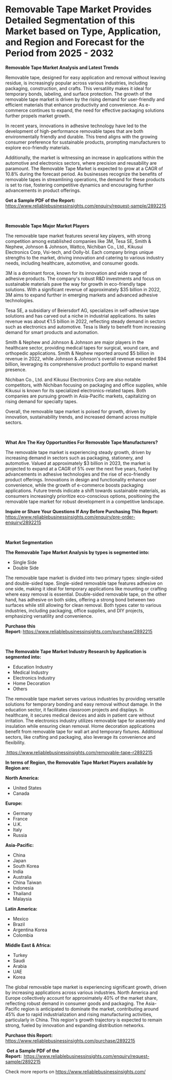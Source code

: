 <p><h1>Removable Tape Market Provides Detailed Segmentation of this Market based on Type, Application, and Region and Forecast for the Period from 2025 - 2032</h1></p><p><strong>Removable Tape Market Analysis and Latest Trends</strong></p>
<p><p>Removable tape, designed for easy application and removal without leaving residue, is increasingly popular across various industries, including packaging, construction, and crafts. This versatility makes it ideal for temporary bonds, labeling, and surface protection. The growth of the removable tape market is driven by the rising demand for user-friendly and efficient materials that enhance productivity and convenience. As e-commerce continues to expand, the need for effective packaging solutions further propels market growth.</p><p>In recent years, innovations in adhesive technology have led to the development of high-performance removable tapes that are both environmentally friendly and durable. This trend aligns with the growing consumer preference for sustainable products, prompting manufacturers to explore eco-friendly materials.</p><p>Additionally, the market is witnessing an increase in applications within the automotive and electronics sectors, where precision and reusability are paramount. The Removable Tape Market is expected to grow at a CAGR of 10.8% during the forecast period. As businesses recognize the benefits of removable tapes in streamlining operations, the demand for these products is set to rise, fostering competitive dynamics and encouraging further advancements in product offerings.</p></p>
<p><strong>Get a Sample PDF of the Report:&nbsp;</strong> <a href="https://www.reliablebusinessinsights.com/enquiry/request-sample/2892215?utm_campaign=3084&utm_medium=2&utm_source=Github&utm_content=ia&utm_term=15032025&utm_id=removable-tape">https://www.reliablebusinessinsights.com/enquiry/request-sample/2892215</a></p>
<p>&nbsp;</p>
<p><strong>Removable Tape Major Market Players</strong></p>
<p><p>The removable tape market features several key players, with strong competition among established companies like 3M, Tesa SE, Smith & Nephew, Johnson & Johnson, Wattco, Nichiban Co., Ltd., Kikusui Electronics Corp, Vsi-tech, and Oolly-bl. Each company brings unique strengths to the market, driving innovation and catering to various industry needs, including healthcare, automotive, and consumer goods.</p><p>3M is a dominant force, known for its innovation and wide range of adhesive products. The company's robust R&D investments and focus on sustainable materials pave the way for growth in eco-friendly tape solutions. With a significant revenue of approximately $35 billion in 2022, 3M aims to expand further in emerging markets and advanced adhesive technologies.</p><p>Tesa SE, a subsidiary of Beiersdorf AG, specializes in self-adhesive tape solutions and has carved out a niche in industrial applications. Its sales revenue was about €1.5 billion in 2022, reflecting steady demand in sectors such as electronics and automotive. Tesa is likely to benefit from increasing demand for smart products and automation.</p><p>Smith & Nephew and Johnson & Johnson are major players in the healthcare sector, providing medical tapes for surgical, wound care, and orthopedic applications. Smith & Nephew reported around $5 billion in revenue in 2022, while Johnson & Johnson's overall revenue exceeded $94 billion, leveraging its comprehensive product portfolio to expand market presence.</p><p>Nichiban Co., Ltd. and Kikusui Electronics Corp are also notable competitors, with Nichiban focusing on packaging and office supplies, while Kikusui is known for its specialized electronics-related tapes. Both companies are pursuing growth in Asia-Pacific markets, capitalizing on rising demand for specialty tapes.</p><p>Overall, the removable tape market is poised for growth, driven by innovation, sustainability trends, and increased demand across multiple sectors.</p></p>
<p>&nbsp;</p>
<p><strong>What Are The Key Opportunities For Removable Tape Manufacturers?</strong></p>
<p><p>The removable tape market is experiencing steady growth, driven by increasing demand in sectors such as packaging, stationery, and automotive. Valued at approximately $3 billion in 2023, the market is projected to expand at a CAGR of 5% over the next five years, fueled by advancements in adhesive technologies and the rise of eco-friendly product offerings. Innovations in design and functionality enhance user convenience, while the growth of e-commerce boosts packaging applications. Future trends indicate a shift towards sustainable materials, as consumers increasingly prioritize eco-conscious options, positioning the removable tape market for robust development in a competitive landscape.</p></p>
<p><strong>Inquire or Share Your Questions If Any Before Purchasing This Report:</strong> <a href="https://www.reliablebusinessinsights.com/enquiry/pre-order-enquiry/2892215?utm_campaign=3084&utm_medium=2&utm_source=Github&utm_content=ia&utm_term=15032025&utm_id=removable-tape">https://www.reliablebusinessinsights.com/enquiry/pre-order-enquiry/2892215</a></p>
<p>&nbsp;</p>
<p><strong>Market Segmentation</strong></p>
<p><strong>The Removable Tape Market Analysis by types is segmented into:</strong></p>
<p><ul><li>Single Side</li><li>Double Side</li></ul></p>
<p><p>The removable tape market is divided into two primary types: single-sided and double-sided tape. Single-sided removable tape features adhesive on one side, making it ideal for temporary applications like mounting or crafting where easy removal is essential. Double-sided removable tape, on the other hand, has adhesive on both sides, offering a strong bond between two surfaces while still allowing for clean removal. Both types cater to various industries, including packaging, office supplies, and DIY projects, emphasizing versatility and convenience.</p></p>
<p><strong>Purchase this Report:&nbsp;</strong><a href="https://www.reliablebusinessinsights.com/purchase/2892215?utm_campaign=3084&utm_medium=2&utm_source=Github&utm_content=ia&utm_term=15032025&utm_id=removable-tape">https://www.reliablebusinessinsights.com/purchase/2892215</a></p>
<p>&nbsp;</p>
<p><strong>The Removable Tape Market Industry Research by Application is segmented into:</strong></p>
<p><ul><li>Education Industry</li><li>Medical Industry</li><li>Electronics Industry</li><li>Home Decoration</li><li>Others</li></ul></p>
<p><p>The removable tape market serves various industries by providing versatile solutions for temporary bonding and easy removal without damage. In the education sector, it facilitates classroom projects and displays. In healthcare, it secures medical devices and aids in patient care without irritation. The electronics industry utilizes removable tape for assembly and insulation while ensuring clean removal. Home decoration applications benefit from removable tape for wall art and temporary fixtures. Additional sectors, like crafting and packaging, also leverage its convenience and flexibility.</p></p>
<p><a href="https://www.reliablebusinessinsights.com/removable-tape-r2892215?utm_campaign=3084&utm_medium=2&utm_source=Github&utm_content=ia&utm_term=15032025&utm_id=removable-tape">&nbsp;https://www.reliablebusinessinsights.com/removable-tape-r2892215</a></p>
<p><strong>In terms of Region, the Removable Tape Market Players available by Region are:</strong></p>
<p>
    <p> <strong> North America: </strong>
        <ul>
            <li>United States</li>
            <li>Canada</li>
        </ul>
        </p> 
    <p> <strong> Europe: </strong>
        <ul>
            <li>Germany</li>
            <li>France</li>
            <li>U.K.</li>
            <li>Italy</li>
            <li>Russia</li>
        </ul>
        </p> 
    <p> <strong> Asia-Pacific: </strong>
        <ul>
            <li>China</li>
            <li>Japan</li>
            <li>South Korea</li>
            <li>India</li>
            <li>Australia</li>
            <li>China Taiwan</li>
            <li>Indonesia</li>
            <li>Thailand</li>
            <li>Malaysia</li>
        </ul>
        </p> 
    <p> <strong> Latin America: </strong>
        <ul>
            <li>Mexico</li>
            <li>Brazil</li>
            <li>Argentina Korea</li>
            <li>Colombia</li>
        </ul>
        </p> 
    <p> <strong> Middle East & Africa: </strong>
        <ul>
            <li>Turkey</li>
            <li>Saudi</li>
            <li>Arabia</li>
            <li>UAE</li>
            <li>Korea</li>
        </ul>
    </p>
    </p>
<p><p>The global removable tape market is experiencing significant growth, driven by increasing applications across various industries. North America and Europe collectively account for approximately 40% of the market share, reflecting robust demand in consumer goods and packaging. The Asia-Pacific region is anticipated to dominate the market, contributing around 45% due to rapid industrialization and rising manufacturing activities, particularly in China. This region's growth trajectory is expected to remain strong, fueled by innovation and expanding distribution networks.</p></p>
<p><strong>Purchase this Report: </strong><a href="https://www.reliablebusinessinsights.com/purchase/2892215?utm_campaign=3084&utm_medium=2&utm_source=Github&utm_content=ia&utm_term=15032025&utm_id=removable-tape">https://www.reliablebusinessinsights.com/purchase/2892215</a></p>
<p>&nbsp;<strong>Get a Sample PDF of the Report:&nbsp;&nbsp;</strong><a href="https://www.reliablebusinessinsights.com/enquiry/request-sample/2892215?utm_campaign=3084&utm_medium=2&utm_source=Github&utm_content=ia&utm_term=15032025&utm_id=removable-tape">https://www.reliablebusinessinsights.com/enquiry/request-sample/2892215</a></p>
<p><strong></strong></p>
<p>Check more reports on <a href="https://www.reliablebusinessinsights.com/?utm_campaign=3084&utm_medium=2&utm_source=Github&utm_content=ia&utm_term=15032025&utm_id=removable-tape">https://www.reliablebusinessinsights.com/</a></p>
